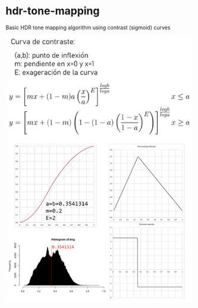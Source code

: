 # hdr-tone-mapping
Basic HDR tone mapping algorithm using contrast (sigmoid) curves

![hdr-tone-mapping](/tonemapping1.png)
